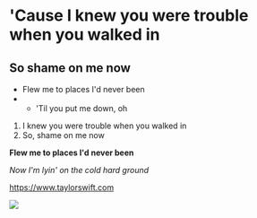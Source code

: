 # 'Cause I knew you were trouble when you walked in
## So shame on me now
- Flew me to places I'd never been
- - 'Til you put me down, oh
1) I knew you were trouble when you walked in
2) So, shame on me now

**Flew me to places I'd never been**

*Now I'm lyin' on the cold hard ground*

https://www.taylorswift.com

![](https://media1.tenor.com/m/RiBayKt0-fkAAAAC/teffy-taylor-swift.gif)
